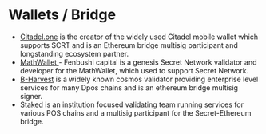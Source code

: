 # Wallets / Bridge

* [Citadel.one](https://citadel.one/)  is the creator of the widely used Citadel mobile wallet which supports SCRT and is an Ethereum bridge multisig participant and longstanding ecosystem partner.
* [MathWallet ](https://twitter.com/fenbushi) - Fenbushi capital is a genesis Secret Network validator and developer for the MathWallet, which used to support Secret Network.
* [B-Harvest](https://bharvest.io/) is a widely known cosmos validator providing enterprise level services for many Dpos chains and is an ethereum bridge multisig signer.
* [Staked](https://staked.us/) is an institution focused validating team running services for various POS chains and a multisig participant for the Secret-Ethereum bridge.
